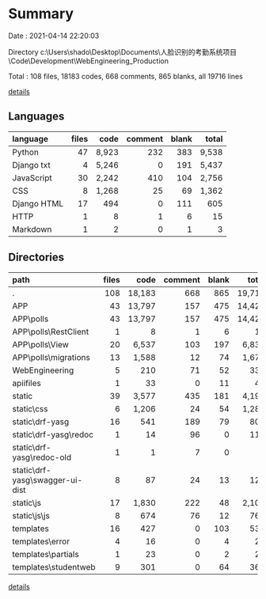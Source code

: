 # Summary

Date : 2021-04-14 22:20:03

Directory c:\Users\shado\Desktop\Documents\人脸识别的考勤系统项目\Code\Development\WebEngineering_Production

Total : 108 files,  18183 codes, 668 comments, 865 blanks, all 19716 lines

[details](details.md)

## Languages
| language | files | code | comment | blank | total |
| :--- | ---: | ---: | ---: | ---: | ---: |
| Python | 47 | 8,923 | 232 | 383 | 9,538 |
| Django txt | 4 | 5,246 | 0 | 191 | 5,437 |
| JavaScript | 30 | 2,242 | 410 | 104 | 2,756 |
| CSS | 8 | 1,268 | 25 | 69 | 1,362 |
| Django HTML | 17 | 494 | 0 | 111 | 605 |
| HTTP | 1 | 8 | 1 | 6 | 15 |
| Markdown | 1 | 2 | 0 | 1 | 3 |

## Directories
| path | files | code | comment | blank | total |
| :--- | ---: | ---: | ---: | ---: | ---: |
| . | 108 | 18,183 | 668 | 865 | 19,716 |
| APP | 43 | 13,797 | 157 | 475 | 14,429 |
| APP\polls | 43 | 13,797 | 157 | 475 | 14,429 |
| APP\polls\RestClient | 1 | 8 | 1 | 6 | 15 |
| APP\polls\View | 20 | 6,537 | 103 | 197 | 6,837 |
| APP\polls\migrations | 13 | 1,588 | 12 | 74 | 1,674 |
| WebEngineering | 5 | 210 | 71 | 52 | 333 |
| apiifiles | 1 | 33 | 0 | 11 | 44 |
| static | 39 | 3,577 | 435 | 181 | 4,193 |
| static\css | 6 | 1,206 | 24 | 54 | 1,284 |
| static\drf-yasg | 16 | 541 | 189 | 79 | 809 |
| static\drf-yasg\redoc | 1 | 14 | 96 | 0 | 110 |
| static\drf-yasg\redoc-old | 1 | 1 | 7 | 0 | 8 |
| static\drf-yasg\swagger-ui-dist | 8 | 87 | 24 | 13 | 124 |
| static\js | 17 | 1,830 | 222 | 48 | 2,100 |
| static\js\js | 8 | 674 | 76 | 12 | 762 |
| templates | 16 | 427 | 0 | 103 | 530 |
| templates\error | 4 | 16 | 0 | 4 | 20 |
| templates\partials | 1 | 23 | 0 | 2 | 25 |
| templates\studentweb | 9 | 301 | 0 | 64 | 365 |

[details](details.md)